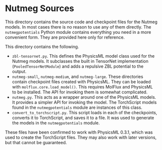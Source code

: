 # Nutmeg Sources

This directory contains the source code and checkpoint files for the Nutmeg models.
In most cases there is no reason to use any of them directly.  The `nutmegpotentials`
Python module contains everything you need in a more convenient form.  They are
provided here only for reference.

This directory contains the following.

- `zbl-tensornet.py`.  This defines the PhysicsML model class used for the Nutmeg models.
  It subclasses the built in TensorNet implementation (`PooledTensorNetModule`) and adds
  a repulsive ZBL potential to the output.
- `nutmeg-small`, `nutmeg-medium`, and `nutmeg-large`.  These directories contain
  checkpoint files created with PhysicsML.  They can be loaded with
  `molflux.core.load_model()`.  This requires MolFlux and PhysicsML to be installed.
  The API for invoking them is somewhat complicated.
- `nutmeg.py`.  This acts as a wrapper around one of the PhysicsML models.  It provides
  a simpler API for invoking the model.  The TorchScript models found in the
  `nutmegpotentials` module are instances of this class.
- `convert_to_torchscript.py`.  This script loads in each of the checkpoints, converts
  it to TorchScript, and saves it to a file.  It was used to generate the models in
  the `nutmegpotentials` module.

These files have been confirmed to work with PhysicsML 0.3.1, which was used to create
the TorchScript files.  They may also work with later versions, but that cannot be
guaranteed.